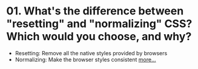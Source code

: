 # 01. What's the difference between "resetting" and "normalizing" CSS? Which would you choose, and why?

- Resetting: Remove all the native styles provided by browsers
- Normalizing: Make the browser styles consistent [more...](http://nicolasgallagher.com/about-normalize-css/)